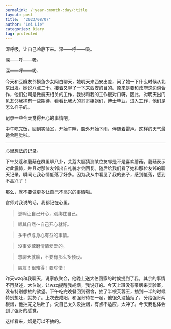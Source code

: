 ```yaml
---
permalink: /:year-:month-:day/:title
layout: post
title:  "2023/08/07"
author: "Lei Lie"
categories: Diary
tag: protected
---
```


深呼吸，让自己冷静下来。深——呼——吸。

深——呼——吸。

深——呼——吸。

今天和豆瓣友邻摸鱼少女阿白聊天，她明天来西安出差，问了她一下什么时候从北京出发。她说八点二十。接着又聊了一下来西安的目的。原来是要和政府这边谈合作，他们公司是做航天相关的工作，我说和我的工作很对口呀。因此，对明天出门见友邻我抱有一些期待，看看比我大的哥哥姐姐们，博士毕业，进入工作，他们是怎么样子的。

记录一些今天觉得开心的事情吧。 

中午吃完饭，回到实验室，开始午睡，窗外开始下雨，伴随着雷声。这样的天气最适合睡觉啦。

---

心里想法的记录。

下午艾蔻和蘑菇在群里聊八卦，艾蔻大胆猜测某位友邻是不是喜欢蘑菇。蘑菇表示对此震惊，并且对那位友邻出自礼貌才会回复。随后给我们看了她和那位友邻的聊天记录。瞬间让我心情低落了好多。因为我从中看见了我的影子，感到低落，感到不高兴了！

那么，就不要做更多让自己不高兴的事情啦。

宫师对我说的话，我都记在心里。

> 崽啊让自己开心，别绑住自己。

> 顺其自然～自己开心就好。

> 多干点与身心有益的事情。

> 没事少琢磨情情爱爱的。

> 想聊天就聊，不要有那么多预设。

> 朋友！很难得！要珍惜！

昨天wzq和我聊天，说家族聚会，他晚上送大伯回家的时候提到了我。其余的事情不再赘述，大伯说，让wzq提醒我戒烟。我说好的。今天上班没有带烟来实验室，没有特别想抽的欲望。下午吃完晚餐回到宿舍，抽了半根芙蓉王，抽到一半的时候特别想吐，就扔了。上次去咸阳，和强哥待在一起，他很久没抽烟了，分给强哥两根烟，他抽完之后吐了。说自己太久没抽烟，有点不适应，太冲了。今天我也体会到了强哥的感觉。

这样看来，烟是可以不抽的。